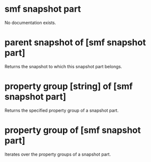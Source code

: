 # smf snapshot part

No documentation exists.

# parent snapshot of [smf snapshot part]

Returns the snapshot to which this snapshot part belongs.

# property group [string] of [smf snapshot part]

Returns the specified property group of a snapshot part.

# property group of [smf snapshot part]

Iterates over the property groups of a snapshot part.

